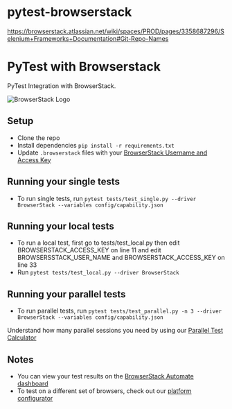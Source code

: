 # pytest-browserstack
https://browserstack.atlassian.net/wiki/spaces/PROD/pages/3358687296/Selenium+Frameworks+Documentation#Git-Repo-Names

# PyTest with Browserstack

PyTest Integration with BrowserStack.

![BrowserStack Logo](https://d98b8t1nnulk5.cloudfront.net/production/images/layout/logo-header.png?1469004780)

## Setup

* Clone the repo
* Install dependencies `pip install -r requirements.txt`
* Update `.browserstack` files with your [BrowserStack Username and Access Key](https://www.browserstack.com/accounts/settings)

## Running your single tests
* To run single tests, run `pytest tests/test_single.py --driver BrowserStack --variables config/capability.json`

## Running your local tests
* To run a local test, first go to tests/test_local.py then edit BROWSERSTACK_ACCESS_KEY on line 11 and edit BROWSERSSTACK_USER_NAME and BROWSERSTACK_ACCESS_KEY on line 33
* Run `pytest tests/test_local.py --driver BrowserStack`

## Running your parallel tests
* To run parallel tests, run `pytest tests/test_parallel.py -n 3 --driver BrowserStack --variables config/capability.json`

 Understand how many parallel sessions you need by using our [Parallel Test Calculator](https://www.browserstack.com/automate/parallel-calculator?ref=github)

## Notes
* You can view your test results on the [BrowserStack Automate dashboard](https://www.browserstack.com/automate)
* To test on a different set of browsers, check out our [platform configurator](https://www.browserstack.com/automate/python#setting-os-and-browser)
